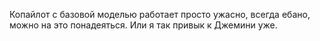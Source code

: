 ---
---
Копайлот с базовой моделью работает просто ужасно, всегда ебано, можно на это понадеяться. Или я так привык к Джемини уже.